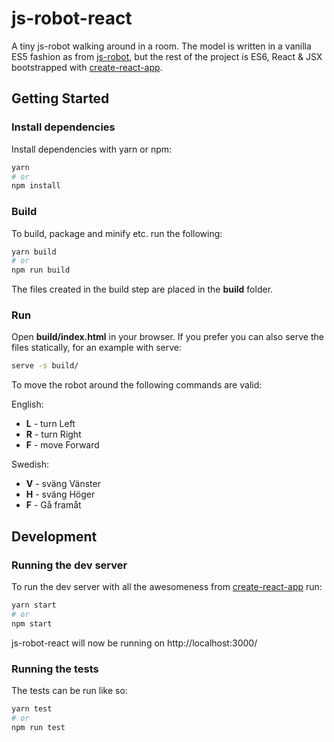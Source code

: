 # js-robot-react

A tiny js-robot walking around in a room. The model is written in a vanilla ES5 fashion as from [js-robot](https://github.com/karlhedin/js-robot), but the rest of the project is ES6, React & JSX bootstrapped with [create-react-app](https://github.com/facebookincubator/create-react-app).

## Getting Started
### Install dependencies
Install dependencies with yarn or npm:

```bash
yarn
# or 
npm install
```

### Build
To build, package and minify etc. run the following:

```bash
yarn build
# or 
npm run build
```
The files created in the build step are placed in the **build** folder.

### Run
Open **build/index.html** in your browser. If you prefer you can also serve the files statically, for an example with serve:

```bash
serve -s build/
```

To move the robot around the following commands are valid:

English:

* **L** - turn Left
* **R** - turn Right
* **F** - move Forward

Swedish:

* **V** - sväng Vänster
* **H** - sväng Höger
* **F** - Gå framåt

## Development

### Running the dev server
To run the dev server with all the awesomeness from [create-react-app](https://github.com/facebookincubator/create-react-app) run:
```bash
yarn start
# or 
npm start
```

js-robot-react will now be running on http://localhost:3000/

### Running the tests

The tests can be run like so:

```bash
yarn test
# or 
npm run test
```
